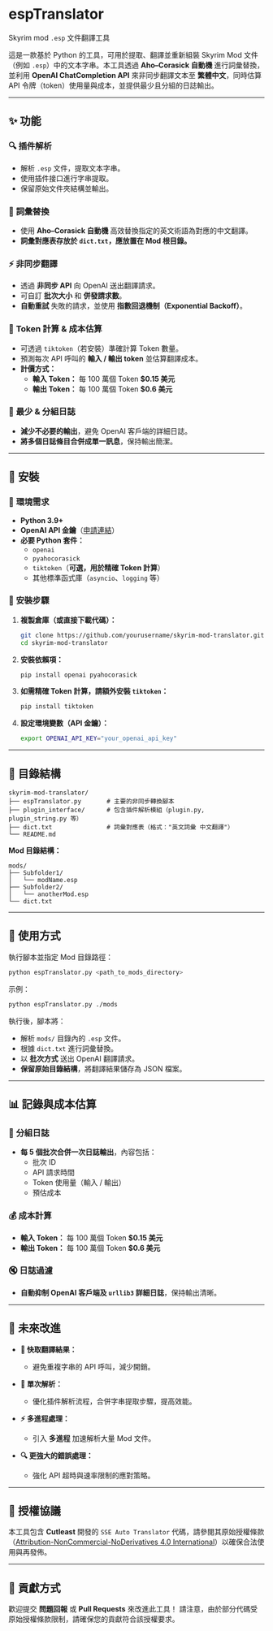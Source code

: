 # espTranslator

Skyrim mod `.esp` 文件翻譯工具

這是一款基於 Python 的工具，可用於提取、翻譯並重新組裝 Skyrim Mod 文件（例如 `.esp`）中的文本字串。本工具透過 **Aho–Corasick 自動機** 進行詞彙替換，並利用 **OpenAI ChatCompletion API** 來非同步翻譯文本至 **繁體中文**，同時估算 API 令牌（token）使用量與成本，並提供最少且分組的日誌輸出。

---

## ✨ 功能

### 🔍 **插件解析**
- 解析 `.esp` 文件，提取文本字串。
- 使用插件接口進行字串提取。
- 保留原始文件夾結構並輸出。

### 📝 **詞彙替換**
- 使用 **Aho–Corasick 自動機** 高效替換指定的英文術語為對應的中文翻譯。
- **詞彙對應表存放於 `dict.txt`，應放置在 Mod 根目錄。**

### ⚡ **非同步翻譯**
- 透過 **非同步 API** 向 OpenAI 送出翻譯請求。
- 可自訂 **批次大小** 和 **併發請求數**。
- **自動重試** 失敗的請求，並使用 **指數回退機制（Exponential Backoff）**。

### 🔢 **Token 計算 & 成本估算**
- 可透過 `tiktoken`（若安裝）準確計算 Token 數量。
- 預測每次 API 呼叫的 **輸入 / 輸出 token** 並估算翻譯成本。
- **計價方式：**
  - **輸入 Token：** 每 100 萬個 Token **$0.15 美元**
  - **輸出 Token：** 每 100 萬個 Token **$0.6 美元**

### 📜 **最少 & 分組日誌**
- **減少不必要的輸出**，避免 OpenAI 客戶端的詳細日誌。
- **將多個日誌條目合併成單一訊息**，保持輸出簡潔。

---

## 🔧 安裝

### 📌 **環境需求**
- **Python 3.9+**
- **OpenAI API 金鑰**（[申請連結](https://platform.openai.com/account/api-keys)）
- **必要 Python 套件：**
  - `openai`
  - `pyahocorasick`
  - `tiktoken`（**可選，用於精確 Token 計算**）
  - 其他標準函式庫（`asyncio`、`logging` 等）

### 🚀 **安裝步驟**

1. **複製倉庫（或直接下載代碼）：**

   ```bash
   git clone https://github.com/yourusername/skyrim-mod-translator.git
   cd skyrim-mod-translator
   ```

2. **安裝依賴項：**

   ```bash
   pip install openai pyahocorasick
   ```

3. **如需精確 Token 計算，請額外安裝 `tiktoken`：**

   ```bash
   pip install tiktoken
   ```

4. **設定環境變數（API 金鑰）：**

   ```bash
   export OPENAI_API_KEY="your_openai_api_key"
   ```

---

## 📂 目錄結構

```
skyrim-mod-translator/
├── espTranslator.py       # 主要的非同步轉換腳本
├── plugin_interface/      # 包含插件解析模組（plugin.py, plugin_string.py 等）
├── dict.txt               # 詞彙對應表（格式："英文詞彙 中文翻譯"）
└── README.md
```

**Mod 目錄結構：**

```
mods/
├── Subfolder1/
│   └── modName.esp
├── Subfolder2/
│   └── anotherMod.esp
└── dict.txt
```

---

## 📌 使用方式

執行腳本並指定 Mod 目錄路徑：

```bash
python espTranslator.py <path_to_mods_directory>
```

示例：

```bash
python espTranslator.py ./mods
```

執行後，腳本將：
- 解析 `mods/` 目錄內的 `.esp` 文件。
- 根據 `dict.txt` 進行詞彙替換。
- 以 **批次方式** 送出 OpenAI 翻譯請求。
- **保留原始目錄結構**，將翻譯結果儲存為 JSON 檔案。

---

## 📊 記錄與成本估算

### 📝 **分組日誌**
- **每 5 個批次合併一次日誌輸出**，內容包括：
  - 批次 ID
  - API 請求時間
  - Token 使用量（輸入 / 輸出）
  - 預估成本

### 💰 **成本計算**
- **輸入 Token：** 每 100 萬個 Token **$0.15 美元**
- **輸出 Token：** 每 100 萬個 Token **$0.6 美元**

### 🔇 **日誌過濾**
- **自動抑制 OpenAI 客戶端及 `urllib3` 詳細日誌**，保持輸出清晰。

---

## 🔮 未來改進

- **📌 快取翻譯結果：**
  - 避免重複字串的 API 呼叫，減少開銷。

- **🚀 單次解析：**
  - 優化插件解析流程，合併字串提取步驟，提高效能。

- **⚡ 多進程處理：**
  - 引入 **多進程** 加速解析大量 Mod 文件。

- **🔍 更強大的錯誤處理：**
  - 強化 API 超時與速率限制的應對策略。

---

## 📜 授權協議

本工具包含 **Cutleast** 開發的 `SSE Auto Translator` 代碼，請參閱其原始授權條款（[Attribution-NonCommercial-NoDerivatives 4.0 International](https://creativecommons.org/licenses/by-nc-nd/4.0/)）以確保合法使用與再發佈。

---

## 🤝 貢獻方式

歡迎提交 **問題回報** 或 **Pull Requests** 來改進此工具！
請注意，由於部分代碼受原始授權條款限制，請確保您的貢獻符合該授權要求。
